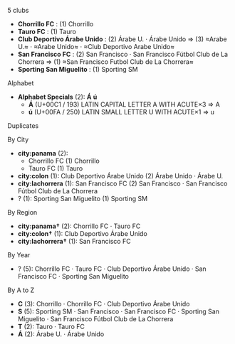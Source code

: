 5 clubs

- **Chorrillo FC** : (1) Chorrillo
- **Tauro FC** : (1) Tauro
- **Club Deportivo Árabe Unido** : (2) Árabe U. · Árabe Unido ⇒ (3) ≈Arabe U.≈ · ≈Arabe Unido≈ · ≈Club Deportivo Arabe Unido≈
- **San Francisco FC** : (2) San Francisco · San Francisco Fútbol Club de La Chorrera ⇒ (1) ≈San Francisco Futbol Club de La Chorrera≈
- **Sporting San Miguelito** : (1) Sporting SM




Alphabet

- **Alphabet Specials** (2):  **Á**  **ú** 
  - **Á** (U+00C1 / 193) LATIN CAPITAL LETTER A WITH ACUTE×3 ⇒ A
  - **ú** (U+00FA / 250) LATIN SMALL LETTER U WITH ACUTE×1 ⇒ u




Duplicates





By City

- **city:panama** (2): 
  - Chorrillo FC  (1) Chorrillo
  - Tauro FC  (1) Tauro
- **city:colon** (1): Club Deportivo Árabe Unido  (2) Árabe Unido · Árabe U.
- **city:lachorrera** (1): San Francisco FC  (2) San Francisco · San Francisco Fútbol Club de La Chorrera
- ? (1): Sporting San Miguelito  (1) Sporting SM




By Region

- **city:panama†** (2):   Chorrillo FC · Tauro FC
- **city:colon†** (1):   Club Deportivo Árabe Unido
- **city:lachorrera†** (1):   San Francisco FC




By Year

- ? (5):   Chorrillo FC · Tauro FC · Club Deportivo Árabe Unido · San Francisco FC · Sporting San Miguelito






By A to Z

- **C** (3): Chorrillo · Chorrillo FC · Club Deportivo Árabe Unido
- **S** (5): Sporting SM · San Francisco · San Francisco FC · Sporting San Miguelito · San Francisco Fútbol Club de La Chorrera
- **T** (2): Tauro · Tauro FC
- **Á** (2): Árabe U. · Árabe Unido




